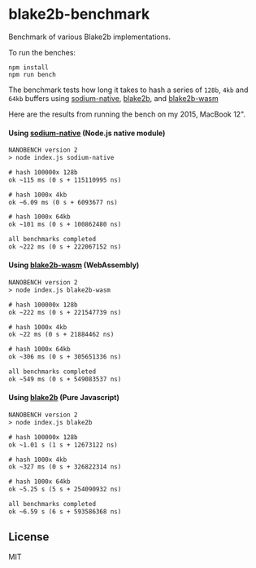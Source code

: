 # blake2b-benchmark

Benchmark of various Blake2b implementations.

To run the benches:

```
npm install
npm run bench
```

The benchmark tests how long it takes to hash a series of `128b`, `4kb` and `64kb` buffers
using [sodium-native](https://github.com/sodium-friends/sodium-native), [blake2b](https://github.com/emilbayes/blake2b), and [blake2b-wasm](https://github.com/mafintosh/blake2b-wasm)

Here are the results from running the bench on my 2015, MacBook 12".

#### Using [sodium-native](https://github.com/sodium-friends/sodium-native) (Node.js native module)

``` txt
NANOBENCH version 2
> node index.js sodium-native

# hash 100000x 128b
ok ~115 ms (0 s + 115110995 ns)

# hash 1000x 4kb
ok ~6.09 ms (0 s + 6093677 ns)

# hash 1000x 64kb
ok ~101 ms (0 s + 100862480 ns)

all benchmarks completed
ok ~222 ms (0 s + 222067152 ns)
```

#### Using [blake2b-wasm](https://github.com/mafintosh/blake2b-wasm) (WebAssembly)

``` txt
NANOBENCH version 2
> node index.js blake2b-wasm

# hash 100000x 128b
ok ~222 ms (0 s + 221547739 ns)

# hash 1000x 4kb
ok ~22 ms (0 s + 21884462 ns)

# hash 1000x 64kb
ok ~306 ms (0 s + 305651336 ns)

all benchmarks completed
ok ~549 ms (0 s + 549083537 ns)
```

#### Using [blake2b](https://github.com/emilbayes/blake2b) (Pure Javascript)

``` txt
NANOBENCH version 2
> node index.js blake2b

# hash 100000x 128b
ok ~1.01 s (1 s + 12673122 ns)

# hash 1000x 4kb
ok ~327 ms (0 s + 326822314 ns)

# hash 1000x 64kb
ok ~5.25 s (5 s + 254090932 ns)

all benchmarks completed
ok ~6.59 s (6 s + 593586368 ns)
```

## License

MIT
